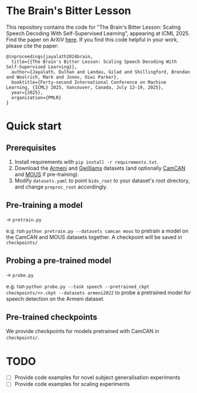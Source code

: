 # The Brain's Bitter Lesson
This repository contains the code for "The Brain's Bitter Lesson: Scaling Speech Decoding With Self-Supervised Learning", appearing at ICML 2025. Find the paper on ArXiV [here](https://arxiv.org/abs/2406.04328). If you find this code helpful in your work, please cite the paper:
```
@inproceedings{jayalath2024brain,
  title={{The Brain's Bitter Lesson: Scaling Speech Decoding With Self-Supervised Learning}},
  author={Jayalath, Dulhan and Landau, Gilad and Shillingford, Brendan and Woolrich, Mark and Jones, Oiwi Parker},
  booktitle={Forty-second International Conference on Machine Learning, {ICML} 2025, Vancouver, Canada, July 13-19, 2025},
  year={2025},
  organization={PMLR}
}
```

# Quick start

## Prerequisites
1. Install requirements with `pip install -r requirements.txt`.
2. Download the [Armeni](https://data.ru.nl/collections/di/dccn/DSC_3011085.05_995) and [Gwilliams](https://osf.io/ag3kj/) datasets (and optionally [CamCAN](https://cam-can.mrc-cbu.cam.ac.uk/dataset/) and [MOUS](https://data.ru.nl/collections/di/dccn/DSC_3011020.09_236) if pre-training).
3. Modify `datasets.yaml` to point `bids_root` to your dataset's root directory, and change `preproc_root` accordingly.

## Pre-training a model
→ `pretrain.py`

e.g. run `python pretrain.py --datasets camcan mous` to pretrain a model on the CamCAN and MOUS datasets together. A checkpoint will be saved in `checkpoints/`

## Probing a pre-trained model
→ `probe.py`

e.g. run `python probe.py --task speech --pretrained_ckpt checkpoints/<>.ckpt --datasets armeni2022` to probe a pretrained model for speech detection on the Armeni dataset.

## Pre-trained checkpoints
We provide checkpoints for models pretrained with CamCAN in `checkpoints/`.

# TODO
- [ ] Provide code examples for novel subject generalisation experiments
- [ ] Provide code examples for scaling experiments